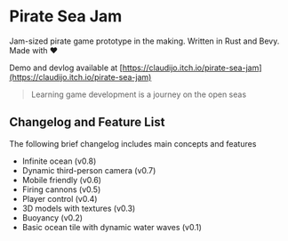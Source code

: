 # Pirate Sea Jam

Jam-sized pirate game prototype in the making. Written in Rust and Bevy. Made with ❤️

Demo and devlog available at [https://claudijo.itch.io/pirate-sea-jam](https://claudijo.itch.io/pirate-sea-jam)

> Learning game development is a journey on the open seas

## Changelog and Feature List
The following brief changelog includes main concepts and features
* Infinite ocean (v0.8)
* Dynamic third-person camera (v0.7)
* Mobile friendly (v0.6)
* Firing cannons (v0.5)
* Player control (v0.4)
* 3D models with textures (v0.3)
* Buoyancy (v0.2)
* Basic ocean tile with dynamic water waves (v0.1)
